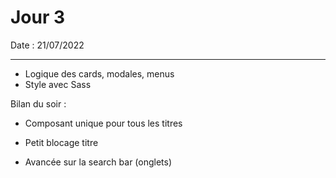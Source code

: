 # Jour 3

Date : 21/07/2022

___

- Logique des cards, modales, menus
- Style avec Sass

Bilan du soir :

- Composant unique pour tous les titres
- Petit blocage titre

- Avancée sur la search bar (onglets)